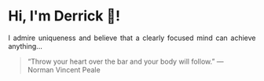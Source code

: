 # Hi, I'm Derrick 👋!
<p align="justify">I admire uniqueness and believe that a clearly focused mind can achieve anything...</p> 
<!-- #quote-start -->
<blockquote>&ldquo;Throw your heart over the bar and your body will follow.&rdquo; &mdash; <footer>Norman Vincent Peale</footer></blockquote>
<!-- #quote-end -->
